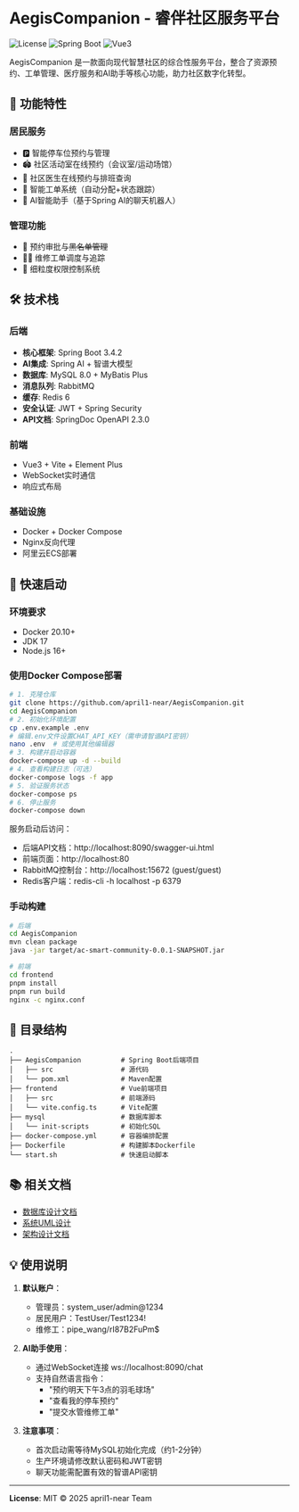 # AegisCompanion - 睿伴社区服务平台

![License](https://img.shields.io/badge/license-MIT-blue)
![Spring Boot](https://img.shields.io/badge/Spring%20Boot-3.4.2-green)
![Vue3](https://img.shields.io/badge/Vue-3.x-brightgreen)

AegisCompanion 是一款面向现代智慧社区的综合性服务平台，整合了资源预约、工单管理、医疗服务和AI助手等核心功能，助力社区数字化转型。

## 🌟 功能特性

### 居民服务
- 🅿️ 智能停车位预约与管理
- 🏟️ 社区活动室在线预约（会议室/运动场馆）
- 🏥 社区医生在线预约与排班查询
- 🔧 智能工单系统（自动分配+状态跟踪）
- 💬 AI智能助手（基于Spring AI的聊天机器人）

### 管理功能
- 📝 预约审批与~~黑名单管理~~
- 👨‍🔧 维修工单调度与追踪
- 🔐 细粒度权限控制系统

## 🛠️ 技术栈

### 后端
- **核心框架**: Spring Boot 3.4.2
- **AI集成**: Spring AI + 智谱大模型
- **数据库**: MySQL 8.0 + MyBatis Plus
- **消息队列**: RabbitMQ
- **缓存**: Redis 6
- **安全认证**: JWT + Spring Security
- **API文档**: SpringDoc OpenAPI 2.3.0

### 前端
- Vue3 + Vite + Element Plus
- WebSocket实时通信
- 响应式布局

### 基础设施
- Docker + Docker Compose
- Nginx反向代理
- 阿里云ECS部署

## 🚀 快速启动

### 环境要求
- Docker 20.10+
- JDK 17
- Node.js 16+

### 使用Docker Compose部署
```bash
# 1. 克隆仓库
git clone https://github.com/april1-near/AegisCompanion.git
cd AegisCompanion
# 2. 初始化环境配置
cp .env.example .env
# 编辑.env文件设置CHAT_API_KEY（需申请智谱API密钥）
nano .env  # 或使用其他编辑器
# 3. 构建并启动容器
docker-compose up -d --build
# 4. 查看构建日志（可选）
docker-compose logs -f app
# 5. 验证服务状态
docker-compose ps
# 6. 停止服务
docker-compose down

```

服务启动后访问：
- 后端API文档：http://localhost:8090/swagger-ui.html
- 前端页面：http://localhost:80
- RabbitMQ控制台：http://localhost:15672 (guest/guest)
- Redis客户端：redis-cli -h localhost -p 6379

### 手动构建
```bash
# 后端
cd AegisCompanion
mvn clean package
java -jar target/ac-smart-community-0.0.1-SNAPSHOT.jar

# 前端
cd frontend
pnpm install
pnpm run build
nginx -c nginx.conf
```

## 📂 目录结构
```
.
├── AegisCompanion          # Spring Boot后端项目
│   ├── src                 # 源代码
│   └── pom.xml             # Maven配置
├── frontend                # Vue前端项目
│   ├── src                 # 前端源码
│   └── vite.config.ts      # Vite配置
├── mysql                   # 数据库脚本
│   └── init-scripts        # 初始化SQL
├── docker-compose.yml      # 容器编排配置
├── Dockerfile              # 构建脚本Dockerfile
└── start.sh                # 快速启动脚本
```

## 📚 相关文档
- [数据库设计文档](./AegisCompanion.sql)
- [系统UML设计](./系统uml.md)
- [架构设计文档](./智慧社区平台完整架构设计💛.md)

## 💡 使用说明
1. **默认账户**：
   - 管理员：system_user/admin@1234
   - 居民用户：TestUser/Test1234!
   - 维修工：pipe_wang/rI87B2FuPm$

2. **AI助手使用**：
   - 通过WebSocket连接 ws://localhost:8090/chat
   - 支持自然语言指令：
     - "预约明天下午3点的羽毛球场"
     - "查看我的停车预约"
     - "提交水管维修工单"

3. **注意事项**：
   - 首次启动需等待MySQL初始化完成（约1-2分钟）
   - 生产环境请修改默认密码和JWT密钥
   - 聊天功能需配置有效的智谱API密钥

---

**License**: MIT © 2025 april1-near Team